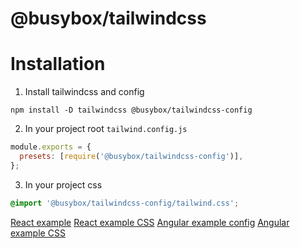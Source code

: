 # @busybox/tailwindcss

# Installation

1. Install tailwindcss and config

```
npm install -D tailwindcss @busybox/tailwindcss-config
```

2. In your project root `tailwind.config.js`

```js
module.exports = {
  presets: [require('@busybox/tailwindcss-config')],
};
```

3. In your project css

```css
@import '@busybox/tailwindcss-config/tailwind.css';
```

[React example](../react-components/tailwind.config.js)
[React example CSS](../react-components/.storybook/preview.css)
[Angular example config](../angular-components/tailwind.config.js)
[Angular example CSS](../angular-components/projects/test-app/src/styles.css)
